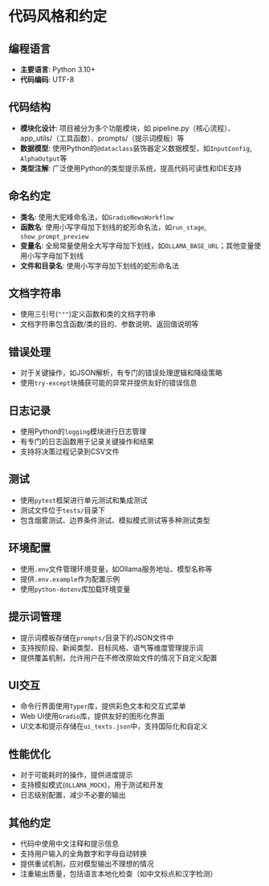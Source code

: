 # 代码风格和约定

## 编程语言
- **主要语言**: Python 3.10+
- **代码编码**: UTF-8

## 代码结构
- **模块化设计**: 项目被分为多个功能模块，如 pipeline.py（核心流程）、app_utils/（工具函数）、prompts/（提示词模板）等
- **数据模型**: 使用Python的`@dataclass`装饰器定义数据模型，如`InputConfig`, `AlphaOutput`等
- **类型注解**: 广泛使用Python的类型提示系统，提高代码可读性和IDE支持

## 命名约定
- **类名**: 使用大驼峰命名法，如`GradioNewsWorkflow`
- **函数名**: 使用小写字母加下划线的蛇形命名法，如`run_stage`, `show_prompt_preview`
- **变量名**: 全局常量使用全大写字母加下划线，如`OLLAMA_BASE_URL`；其他变量使用小写字母加下划线
- **文件和目录名**: 使用小写字母加下划线的蛇形命名法

## 文档字符串
- 使用三引号(`"""`)定义函数和类的文档字符串
- 文档字符串包含函数/类的目的、参数说明、返回值说明等

## 错误处理
- 对于关键操作，如JSON解析，有专门的错误处理逻辑和降级策略
- 使用`try-except`块捕获可能的异常并提供友好的错误信息

## 日志记录
- 使用Python的`logging`模块进行日志管理
- 有专门的日志函数用于记录关键操作和结果
- 支持将决策过程记录到CSV文件

## 测试
- 使用`pytest`框架进行单元测试和集成测试
- 测试文件位于`tests/`目录下
- 包含烟雾测试、边界条件测试、模拟模式测试等多种测试类型

## 环境配置
- 使用`.env`文件管理环境变量，如Ollama服务地址、模型名称等
- 提供`.env.example`作为配置示例
- 使用`python-dotenv`库加载环境变量

## 提示词管理
- 提示词模板存储在`prompts/`目录下的JSON文件中
- 支持按阶段、新闻类型、目标风格、语气等维度管理提示词
- 提供覆盖机制，允许用户在不修改原始文件的情况下自定义配置

## UI交互
- 命令行界面使用`Typer`库，提供彩色文本和交互式菜单
- Web UI使用`Gradio`库，提供友好的图形化界面
- UI文本和提示存储在`ui_texts.json`中，支持国际化和自定义

## 性能优化
- 对于可能耗时的操作，提供进度提示
- 支持模拟模式(`OLLAMA_MOCK`)，用于测试和开发
- 日志级别配置，减少不必要的输出

## 其他约定
- 代码中使用中文注释和提示信息
- 支持用户输入的全角数字和字母自动转换
- 提供重试机制，应对模型输出不理想的情况
- 注重输出质量，包括语言本地化检查（如中文标点和汉字检测）
